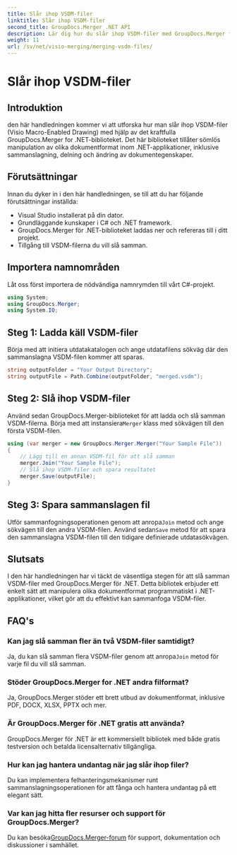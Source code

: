 ```yaml
---
title: Slår ihop VSDM-filer
linktitle: Slår ihop VSDM-filer
second_title: GroupDocs.Merger .NET API
description: Lär dig hur du slår ihop VSDM-filer med GroupDocs.Merger för .NET. Förenkla dina dokumenthanteringsuppgifter med detta lättanvända bibliotek.
weight: 11
url: /sv/net/visio-merging/merging-vsdm-files/
---
```


# Slår ihop VSDM-filer

## Introduktion
den här handledningen kommer vi att utforska hur man slår ihop VSDM-filer (Visio Macro-Enabled Drawing) med hjälp av det kraftfulla GroupDocs.Merger for .NET-biblioteket. Det här biblioteket tillåter sömlös manipulation av olika dokumentformat inom .NET-applikationer, inklusive sammanslagning, delning och ändring av dokumentegenskaper.
## Förutsättningar
Innan du dyker in i den här handledningen, se till att du har följande förutsättningar inställda:
- Visual Studio installerat på din dator.
- Grundläggande kunskaper i C# och .NET framework.
- GroupDocs.Merger för .NET-biblioteket laddas ner och refereras till i ditt projekt.
- Tillgång till VSDM-filerna du vill slå samman.

## Importera namnområden
Låt oss först importera de nödvändiga namnrymden till vårt C#-projekt.
```csharp
using System; 
using GroupDocs.Merger;
using System.IO;
```
## Steg 1: Ladda käll VSDM-filer
Börja med att initiera utdatakatalogen och ange utdatafilens sökväg där den sammanslagna VSDM-filen kommer att sparas.
```csharp
string outputFolder = "Your Output Directory";
string outputFile = Path.Combine(outputFolder, "merged.vsdm");
```
## Steg 2: Slå ihop VSDM-filer
 Använd sedan GroupDocs.Merger-biblioteket för att ladda och slå samman VSDM-filerna. Börja med att instansiera`Merger` klass med sökvägen till den första VSDM-filen.
```csharp
using (var merger = new GroupDocs.Merger.Merger("Your Sample File"))
{
    // Lägg till en annan VSDM-fil för att slå samman
    merger.Join("Your Sample File");
    // Slå ihop VSDM-filer och spara resultatet
    merger.Save(outputFile);
}
```
## Steg 3: Spara sammanslagen fil
Utför sammanfogningsoperationen genom att anropa`Join` metod och ange sökvägen till den andra VSDM-filen. Använd sedan`Save` metod för att spara den sammanslagna VSDM-filen till den tidigare definierade utdatasökvägen.

## Slutsats
I den här handledningen har vi täckt de väsentliga stegen för att slå samman VSDM-filer med GroupDocs.Merger för .NET. Detta bibliotek erbjuder ett enkelt sätt att manipulera olika dokumentformat programmatiskt i .NET-applikationer, vilket gör att du effektivt kan sammanfoga VSDM-filer.

## FAQ's
### Kan jag slå samman fler än två VSDM-filer samtidigt?
 Ja, du kan slå samman flera VSDM-filer genom att anropa`Join` metod för varje fil du vill slå samman.
### Stöder GroupDocs.Merger for .NET andra filformat?
Ja, GroupDocs.Merger stöder ett brett utbud av dokumentformat, inklusive PDF, DOCX, XLSX, PPTX och mer.
### Är GroupDocs.Merger för .NET gratis att använda?
GroupDocs.Merger för .NET är ett kommersiellt bibliotek med både gratis testversion och betalda licensalternativ tillgängliga.
### Hur kan jag hantera undantag när jag slår ihop filer?
Du kan implementera felhanteringsmekanismer runt sammanslagningsoperationen för att fånga och hantera undantag på ett elegant sätt.
### Var kan jag hitta fler resurser och support för GroupDocs.Merger?
 Du kan besöka[GroupDocs.Merger-forum](https://forum.groupdocs.com/c/merger/32) för support, dokumentation och diskussioner i samhället.
